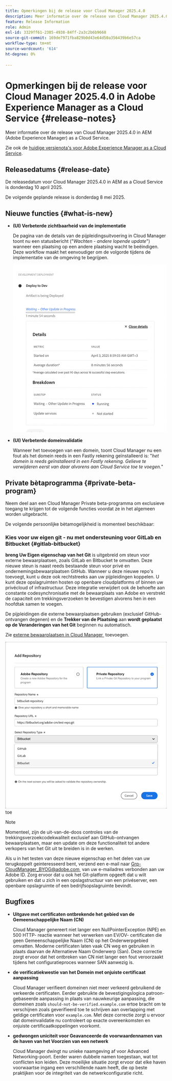 ```yaml
---
title: Opmerkingen bij de release voor Cloud Manager 2025.4.0
description: Meer informatie over de release van Cloud Manager 2025.4.0 in Adobe Experience Manager as a Cloud Service.
feature: Release Information
role: Admin
exl-id: 3329ff61-2385-4938-84ff-2a3c2b6b9668
source-git-commit: 169de7971fba829b0d43e64d50a356439b6e57ca
workflow-type: tm+mt
source-wordcount: '614'
ht-degree: 0%

---
```


# Opmerkingen bij de release voor Cloud Manager 2025.4.0 in Adobe Experience Manager as a Cloud Service {#release-notes}

<!-- https://wiki.corp.adobe.com/display/DMSArchitecture/Cloud+Manager+2025.03.0+Release -->

Meer informatie over de release van Cloud Manager 2025.4.0 in AEM (Adobe Experience Manager) as a Cloud Service.


Zie ook de [&#x200B; huidige versienota&#39;s voor Adobe Experience Manager as a Cloud Service &#x200B;](/help/release-notes/release-notes-cloud/release-notes-current.md).

## Releasedatums {#release-date}

De releasedatum voor Cloud Manager 2025.4.0 in AEM as a Cloud Service is donderdag 10 april 2025.

De volgende geplande release is donderdag 8 mei 2025.

## Nieuwe functies {#what-is-new}

* **(UI) Verbeterde zichtbaarheid van de implementatie**

  De pagina van de details van de pijpleidingsuitvoering in Cloud Manager toont nu een statusbericht (&quot;*Wachten - andere lopende update*&quot;) wanneer een plaatsing op een andere plaatsing wacht te beëindigen. Deze workflow maakt het eenvoudiger om de volgorde tijdens de implementatie van de omgeving te begrijpen.  <!-- CMGR-66890 -->

  ![&#x200B; de dialoogdoos van de plaatsing van de Ontwikkeling die details en verdeling toont &#x200B;](/help/implementing/cloud-manager/release-notes/assets/dev-deployment.png)

* **(UI) Verbeterde domeinvalidatie**

  Wanneer het toevoegen van een domein, toont Cloud Manager nu een fout als het domein reeds in een Fastly rekening geïnstalleerd is: &quot;*het domein is reeds geïnstalleerd in een Fastly rekening. Gelieve te verwijderen eerst van daar alvorens aan Cloud Service toe te voegen.*&quot;

## Private bètaprogramma {#private-beta-program}

Neem deel aan een Cloud Manager Private beta-programma om exclusieve toegang te krijgen tot de volgende functies voordat ze in het algemeen worden uitgebracht.

De volgende persoonlijke bètamogelijkheid is momenteel beschikbaar:

### Kies voor uw eigen git - nu met ondersteuning voor GitLab en Bitbucket {#gitlab-bitbucket}

<!-- BOTH CS & AMS -->

**breng Uw Eigen eigenschap van het Git** is uitgebreid om steun voor externe bewaarplaatsen, zoals GitLab en Bitbucket te omvatten. Deze nieuwe steun is naast reeds bestaande steun voor privé en ondernemingsbewaarplaatsen GitHub. Wanneer u deze nieuwe repo&#39;s toevoegt, kunt u deze ook rechtstreeks aan uw pijpleidingen koppelen. U kunt deze opslagruimten hosten op openbare cloudplatforms of binnen uw privécloud of infrastructuur. Deze integratie verwijdert ook de behoefte aan constante codesynchronisatie met de bewaarplaats van Adobe en verstrekt de capaciteit om trekkingsverzoeken te bevestigen alvorens hen in een hoofdtak samen te voegen.

De pijpleidingen die externe bewaarplaatsen gebruiken (exclusief GitHub-ontvangen degenen) en de **Trekker van de Plaatsing** aan **wordt geplaatst op de Veranderingen van het Git** beginnen nu automatisch.

Zie [&#x200B; externe bewaarplaatsen in Cloud Manager &#x200B;](/help/implementing/cloud-manager/managing-code/external-repositories.md) toevoegen.

![&#x200B; voeg de dialoogdoos van de Bewaarplaats &#x200B;](/help/implementing/cloud-manager/release-notes/assets/repositories-add-release-notes.png) toe

>[!NOTE]
>
>Momenteel, zijn de uit-van-de-doos controles van de trekkingsverzoekcodekwaliteit exclusief aan GitHub-ontvangen bewaarplaatsen, maar een update om deze functionaliteit tot andere verkopers van het Git uit te breiden is in de werken.

Als u in het testen van deze nieuwe eigenschap en het delen van uw terugkoppelt geinteresseerd bent, verzend een e-mail naar [&#x200B; Grp-CloudManager_BYOG@adobe.com &#x200B;](mailto:grp-cloudmanager_byog@adobe.com) van uw e-mailadres verbonden aan uw Adobe ID. Zorg ervoor dat u ook het Git-platform opgeeft dat u wilt gebruiken en dat u zich in een opslagstructuur van een privéserver, een openbare opslagruimte of een bedrijfsopslagruimte bevindt.

<!--
### AEM Home {#aem-home}

AEM Home introduces a centralized starting point for managing content, assets, and sites within Adobe Experience Manager. Designed to deliver a personalized experience, AEM Home lets you navigate the AEM ecosystem seamlessly according to your roles and goals. Acting as a guide, it provides key insights and recommended actions to help you achieve your objectives efficiently. With a clear, persona-driven layout, AEM Home ensures quick access to essential tools, supporting a streamlined and effective experience across all AEM features.

Available to early adopters, AEM Home offers an optimized experience focused on improving workflows, prioritizing goals, and delivering results. Opting in lets you influence AEM Home's development by providing feedback that helps shape its future and enhances its value for the entire AEM community.

If you are interested in testing this new capability and sharing your feedback, send an email to [Grp-AemHome@adobe.com](mailto:Grp-AemHome@adobe.com) from your email address associated with your Adobe ID. Be sure to include the following information:

* The role that best fits your profile: Content author, Developer, Business owner, Admin, or Other (provide a description).
* Your primary AEM access surface: AEM Sites, AEM Assets, AEM Forms, Cloud Manager, or Other (provide a description). -->

## Bugfixes

* **Uitgave met certificaten ontbrekende het gebied van de Gemeenschappelijke Naam (CN)**

  Cloud Manager genereert niet langer een NullPointerException (NPE) en 500 HTTP- reactie wanneer het verwerken van EV/OV- certificaten die geen Gemeenschappelijke Naam (CN) op het Onderwerpgebied omvatten. Moderne certificaten laten vaak CN weg en gebruiken in plaats daarvan de Alternatieve Naam Onderwerp (San). Deze correctie zorgt ervoor dat het ontbreken van CN niet langer een fout veroorzaakt tijdens het configuratieproces wanneer SAN aanwezig is. <!-- CMGR-67548 -->

* **de verificatiekwestie van het Domein met onjuiste certificaat aanpassing**

  Cloud Manager verifieert domeinen niet meer verkeerd gebruikend de verkeerde certificaten. Eerder gebruikte de bevestigingslogica patroon-gebaseerde aanpassing in plaats van nauwkeurige aanpassing, die domeinen zoals `should-not-be-verified.example.com` ertoe bracht om te verschijnen zoals geverifieerd toe te schrijven aan overlapping met geldige certificaten voor `example.com`. Met deze correctie zorgt u ervoor dat domeinvalidatie nu controleert op exacte overeenkomsten en onjuiste certificaatkoppelingen voorkomt. <!-- CMGR-67225 -->

* **gedwongen uniciteit voor Geavanceerde de voorwaardennamen van de haven van het Voorzien van een netwerk**

  Cloud Manager dwingt nu unieke naamgeving af voor Advanced Networking-poort. Eerder waren dubbele namen toegestaan, wat tot conflicten kon leiden. Deze moeilijke situatie zorgt ervoor dat elke haven voorwaartse ingang een verschillende naam heeft, die op beste praktijken voor de integriteit van de netwerkconfiguratie richt. <!-- CMGR-67082 -->


<!-- ## Known issues {#known-issues} -->
